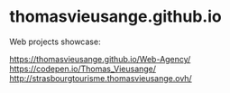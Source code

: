 # thomasvieusange.github.io

Web projects showcase:

https://thomasvieusange.github.io/Web-Agency/ 
https://codepen.io/Thomas_Vieusange/ 
http://strasbourgtourisme.thomasvieusange.ovh/

